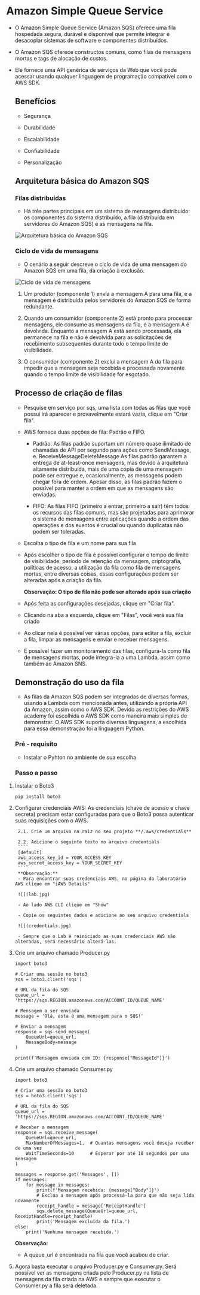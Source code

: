 # Amazon Simple Queue Service

- O Amazon Simple Queue Service (Amazon SQS) oferece uma fila hospedada segura, durável e disponível que permite integrar e desacoplar sistemas de software e componentes distribuídos.

- O Amazon SQS oferece constructos comuns, como filas de mensagens mortas e tags de alocação de custos.

- Ele fornece uma API genérica de serviços da Web que você pode acessar usando qualquer linguagem de programação compatível com o AWS SDK.

    ## Benefícios

    - Segurança

    - Durabilidade

    - Escalabilidade

    - Confiabilidade

    - Personalização

    ## Arquitetura básica do Amazon SQS

    ### Filas distribuídas 

    - Há três partes principais em um sistema de mensagens distribuído: os componentes do sistema distribuído, a fila (distribuída em servidores do Amazon SQS) e as mensagens na fila.

    ![Arquitetura básica do Amazon SQS](arquitetura.jpg)

    ### Ciclo de vida de mensagens

    - O cenário a seguir descreve o ciclo de vida de uma mensagem do Amazon SQS em uma fila, da criação à exclusão.

    ![Ciclo de vida de mensagens](ciclo.jpg)

    1. Um produtor (componente 1) envia a mensagem A para uma fila, e a mensagem é distribuída pelos servidores do Amazon SQS de forma redundante.

    2. Quando um consumidor (componente 2) está pronto para processar mensagens, ele consume as mensagens da fila, e a mensagem A é devolvida. Enquanto a mensagem A está sendo processada, ela permanece na fila e não é devolvida para as solicitações de recebimento subsequentes durante todo o tempo limite de visibilidade.

    3. O consumidor (componente 2) exclui a mensagem A da fila para impedir que a mensagem seja recebida e processada novamente quando o tempo limite de visibilidade for esgotado.

    ## Processo de criação de filas

    - Pesquise em serviço por sqs, uma lista com todas as filas que você possui irá aparecer e provavelmente estará vazia, clique em "Criar fila".

    - AWS fornece duas opções de fila: Padrão e FIFO.

        - Padrão: As filas padrão suportam um número quase ilimitado de chamadas de API por segundo para ações como SendMessage, e. ReceiveMessageDeleteMessage As filas padrão garantem a entrega de at-least-once mensagens, mas devido à arquitetura altamente distribuída, mais de uma cópia de uma mensagem pode ser entregue e, ocasionalmente, as mensagens podem chegar fora de ordem. Apesar disso, as filas padrão fazem o possível para manter a ordem em que as mensagens são enviadas.

        - FIFO: As filas FIFO (primeiro a entrar, primeiro a sair) têm todos os recursos das filas comuns, mas são projetadas para aprimorar o sistema de mensagens entre aplicações quando a ordem das operações e dos eventos é crucial ou quando duplicatas não podem ser toleradas.

    - Escolha o tipo de fila e um nome para sua fila

    - Após escolher o tipo de fila é possível configurar o tempo de limite de visibilidade, período de retenção da mensagem, criptografia, políticas de acesso, a utilização da fila como fila de mensagens mortas, entre diversas coisas, essas configurações podem ser alteradas após a criação da fila.

        **Observação: O tipo de fila não pode ser alterado após sua criação**

    - Após feita as configurações desejadas, clique em "Criar fila".

    - Clicando na aba a esquerda, clique em "Filas", você verá sua fila criado

    - Ao clicar nela é possível ver várias opções, para editar a fila, excluir a fila, limpar as mensagens e enviar e receber mensagens.

    - É possível fazer um monitoramento das filas, configura-la como fila de mensagens mortas, pode integra-la a uma Lambda, assim como também ao Amazon SNS.

    ## Demonstração do uso da fila

    - As filas da Amazon SQS podem ser integradas de diversas formas, usando a Lambda com mencionada antes, utilizando a própria API da Amazon, assim como o AWS SDK. Devido as restrições do AWS academy foi escolhida o AWS SDK como maneira mais simples de demonstrar. O AWS SDK suporta diversas linguagens, a escolhida para essa demonstração foi a linguagem Python.

    ### Pré - requisito

    - Instalar o Pyhton no ambiente de sua escolha

    ### Passo a passo

1. Instalar o Boto3
    ````
    pip install boto3
    ````
2. Configurar credenciais AWS: As credenciais (chave de acesso e chave secreta) precisam estar configuradas para que o Boto3 possa autenticar suas requisições com o AWS.
    
        2.1. Crie um arquivo na raiz no seu projeto **/.aws/credentials**
        
        2.2. Adicione o seguinte texto no arquivo credentials
        ````
        [default]
        aws_access_key_id = YOUR_ACCESS_KEY
        aws_secret_access_key = YOUR_SECRET_KEY
        ````
        **Observação:**
        - Para encontrar suas credenciais AWS, no página do laboratório AWS clique em "iAWS Details"

        ![](lab.jpg)

        - Ao lado AWS CLI clique em "Show"

        - Copie os seguintes dados e adicione ao seu arquivo credentials

        ![](credentials.jpg)

        - Sempre que o Lab é reiniciado as suas credenciais AWS são alteradas, será necessário alterá-las.

3. Crie um arquivo chamado Producer.py
    ````
    import boto3

    # Criar uma sessão no boto3
    sqs = boto3.client('sqs')

    # URL da fila do SQS
    queue_url = 'https://sqs.REGION.amazonaws.com/ACCOUNT_ID/QUEUE_NAME'

    # Mensagem a ser enviada
    message = 'Olá, esta é uma mensagem para o SQS!'

    # Enviar a mensagem
    response = sqs.send_message(
        QueueUrl=queue_url,
        MessageBody=message
    )

    print(f'Mensagem enviada com ID: {response["MessageId"]}')
    ````

4. Crie um arquivo chamado Consumer.py
    ````
    import boto3

    # Criar uma sessão no boto3
    sqs = boto3.client('sqs')

    # URL da fila do SQS
    queue_url = 'https://sqs.REGION.amazonaws.com/ACCOUNT_ID/QUEUE_NAME'

    # Receber a mensagem
    response = sqs.receive_message(
        QueueUrl=queue_url,
        MaxNumberOfMessages=1,  # Quantas mensagens você deseja receber de uma vez
        WaitTimeSeconds=10      # Esperar por até 10 segundos por uma mensagem
    )

    messages = response.get('Messages', [])
    if messages:
        for message in messages:
            print(f'Mensagem recebida: {message["Body"]}')
            # Exclua a mensagem após processá-la para que não seja lida novamente
            receipt_handle = message['ReceiptHandle']
            sqs.delete_message(QueueUrl=queue_url, ReceiptHandle=receipt_handle)
            print('Mensagem excluída da fila.')
    else:
        print('Nenhuma mensagem recebida.')
    ````

    **Observação:**

    - A queue_url é encontrada na fila que você acabou de criar.

5. Agora basta executar o arquivo Producer.py e Consumer.py. Será possível ver as mensagens criada pelo Producer.py na lista de mensagens da fila criada na AWS e sempre que executar o Consumer.py a fila será deletada.




